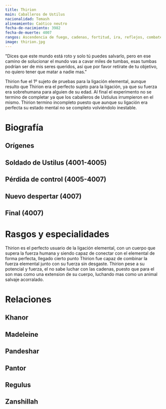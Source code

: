 ```yaml
---
title: Thirion
main: Caballeros de Ustilus
nacionalidad: Temash
alineamiento: Caótico neutro
fecha-de-nacimiento: 3982
fecha-de-muerte: 4007
rangos: Ascendencia de fuego, cadenas, fortitud, ira, reflejos, combate doble
image: thirion.jpg
---
```


"Dices que este mundo está roto y solo tú puedes salvarlo, pero en ese camino de solucionar el mundo vas a cavar miles de tumbas, esas tumbas podrían ser de mis seres queridos, así que por favor retírate de tu objetivo, no quiero tener que matar a nadie mas."

Thirion fue el 1º sujeto de pruebas para la ligación elemental, aunque resulto que Thirion era el perfecto sujeto para la ligación, ya que su fuerza era sobrehumana para alguien de su edad. Al final el experimento no se termino de completar ya que los caballeros de Ustiulus irrumpieron en el mismo. Thirion termino incompleto puesto que aunque su ligación era perfecta su estado mental no se completo volviéndolo inestable.

# Biografía

## Orígenes



## Soldado de Ustilus (4001-4005)



## Pérdida de control (4005-4007)



## Nuevo despertar (4007)



## Final (4007)



# Rasgos y especialidades

Thirion es el perfecto usuario de la ligación elemental, con un cuerpo que supera la fuerza humana y siendo capaz de conectar con el elemental de forma perfecta, llegado cierto punto Thirion fue capaz de combinar la fuerza elemental junto con su fuerza sin desgaste. Thirion pese a su potencial y fuerza, el no sabe luchar con las cadenas, puesto que para el son mas como una extension de su cuerpo, luchando mas como un animal salvaje acorralado.

# Relaciones

## Khanor

## Madeleine

## Pandeshar

## Pantor

## Regulus

## Zanshillah

